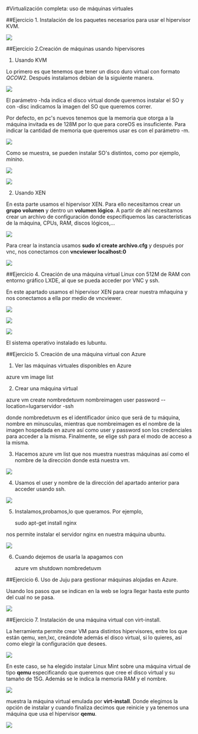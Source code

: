 #Virtualización completa: uso de máquinas virtuales

##Ejercicio 1. Instalación de los paquetes necesarios para usar el hipervisor KVM.

![](imgs/ejercicio1-1.png)

##Ejercicio 2.Creación de máquinas usando hipervisores
1. Usando KVM

Lo primero es que tenemos que tener un disco duro virtual con formato *QCOW2*. Después instalamos debian de la siguiente manera.

![](imgs/ejercicio2-1.png)

El parámetro -hda indica el disco virtual donde queremos instalar el SO y con -disc indicamos la imagen del SO que queremos correr.

Por defecto, en pc's nuevos tenemos que la memoria que otorga a la máquina invitada es de 128M por lo que para coreOS es insuficiente. Para indicar la cantidad de memoria que queremos usar es con el parámetro -m.

![](imgs/ejercicio2-2.png)

Como se muestra, se pueden instalar SO's distintos, como por ejemplo, *minino*.

![](imgs/ejercicio2-3.png)

![](imgs/ejercicio2-4.png)

2. Usando XEN

En esta parte usamos el hipervisor XEN. Para ello necesitamos crear un **grupo volumen** y dentro un **volumen lógico**. A partir de ahí necesitamos crear un archivo de configuración donde especifiquemos las características de la máquina, CPUs, RAM, discos lógicos,...

![](imgs/ejercicio2-5.png)

Para crear la instancia usamos **sudo xl create archivo.cfg** y después por vnc, nos conectamos con **vncviewer localhost:0**

![](imgs/ejercicio2-6.png)

##Ejercicio 4. Creación de una máquina virtual Linux con 512M de RAM con entorno gráfico LXDE, al que se pueda acceder por VNC y ssh.

En este apartado usamos el hipervisor XEN para crear nuestra mñaquina y nos conectamos a ella por medio de vncviewer.

![](imgs/ejercicio4-1.png)

![](imgs/ejercicio4-2.png)

![](imgs/ejercicio4-3.png)

El sistema operativo instalado es lubuntu.

##Ejercicio 5. Creación de una máquina virtual con Azure

1. Ver las máquinas virtuales disponibles en Azure

  azure vm image list

2. Crear una máquina virtual

  azure vm create nombredetuvm nombreimagen user password --location=lugarservidor -ssh

donde nombredetuvm es el identificador único que será de tu máquina, nombre en minusculas, mientras que nombreimagen es el nombre de la imagen hospedada en azure así como user y password son los credenciales para acceder a la misma. Finalmente, se elige ssh para el modo de acceso a la misma.

3. Hacemos azure vm list que nos muestra nuestras máquinas así como el nombre de la dirección donde está nuestra vm.

![](imgs/ejercicio5-1.png)

4. Usamos el user y nombre de la dirección del apartado anterior para acceder usando ssh.

![](imgs/ejercicio5-2.png)

5. Instalamos,probamos,lo que queramos. Por ejemplo,

	sudo apt-get install nginx

nos permite instalar el servidor nginx en nuestra máquina ubuntu.

![](imgs/ejercicio5-3.png)

6. Cuando dejemos de usarla la apagamos con

	azure vm shutdown nombredetuvm


##Ejercicio 6. Uso de Juju para gestionar máquinas alojadas en Azure.

Usando los pasos que se indican en la web se logra llegar hasta este punto del cual no se pasa.

![](imgs/ejercicio6-1.png)

##Ejercicio 7. Instalación de una máquina virtual con virt-install.

La herramienta permite crear VM para distintos hipervisores, entre los que están qemu, xen,lxc, creándote además el disco virtual, si lo quieres, así como elegir la configuración que desees.

![](imgs/ejercicio7-1.png)

En este caso, se ha elegido instalar Linux Mint sobre una máquina virtual de tipo **qemu** especificando que queremos que cree el disco virtual y su tamaño de 15G. Además se le indica la memoria RAM y el nombre.

![](imgs/ejercicio7-2.png)

muestra la máquina virtual emulada por **virt-install**. Donde elegimos la opción de instalar y cuando finaliza decimos que reinicie y ya tenemos una máquina que usa el hipervisor **qemu**.

![](imgs/ejercicio7-3.png)
